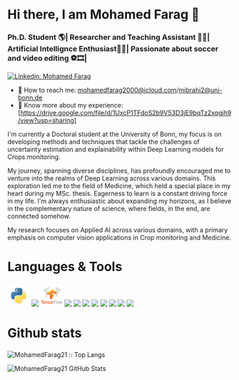 # Hi there, I am Mohamed Farag 👋
### Ph.D. Student 🌎| Researcher and Teaching Assistant 👨‍🏫| Artificial Intellignce Enthusiast👨‍💻| Passionate about soccer and video editing ⚽🎞|

[![Linkedin: Mohamed Farag](https://img.shields.io/badge/-MohamedFarag-blue?style=flat-square&logo=Linkedin&logoColor=white&link=https://www.linkedin.com/in/mohamed-farag-67a40119a/)](https://www.linkedin.com/in/mohamed-farag-67a40119a/)
 
 - 📧 How to reach me: mohamedfarag2000@icloud.com/mibrahi2@uni-bonn.de
 - 📄 Know more about my experience: [https://drive.google.com/file/d/1UxcP1TFdoS2b9V53D3jE9bqTz2xqgjh9/view?usp=sharing]


I'm currently a Doctoral student at the University of Bonn, my focus is on developing methods and techniques that tackle the challenges of uncertainty estimation and explainability within Deep Learning models for Crops monitoring.

My journey, spanning diverse disciplines, has profoundly encouraged me to venture into the realms of Deep Learning across various domains. This exploration led me to the field of Medicine, which held a special place in my heart during my MSc. thesis. Eagerness to learn is a constant driving force in my life. I'm always enthusiastic about expanding my horizons, as I believe in the complementary nature of science, where fields, in the end, are connected somehow.

My research focuses on Applied AI across various domains, with a primary emphasis on computer vision applications in Crop monitoring and Medicine.


<!--
**MohamedFarag21/MohamedFarag21** is a ✨ _special_ ✨ repository because its `README.md` (this file) appears on your GitHub profile.

Here are some ideas to get you started:

- 🔭 I’m currently working on my Msc.
- 🌱 I’m currently learning NLP with python, Datascience and Pytorch.
- 👯 I’m looking to collaborate on ML\DL\DS Projects
- 🤔 I’m looking for help with....
- 💬 Ask me about Machine learning\ Deep Learning\ Data Science
- 📫 How to reach me: ..
- 😄 Pronouns: ...
- ⚡ Fun fact: ...
-->

# Languages & Tools
###

 <code><img height="50" src="https://raw.githubusercontent.com/github/explore/80688e429a7d4ef2fca1e82350fe8e3517d3494d/topics/python/python.png"></code>
 <code><img height="50" src="https://pytorch.org/assets/images/pytorch-logo.png"></code>
 <code><img height="50" src="https://raw.githubusercontent.com/github/explore/80688e429a7d4ef2fca1e82350fe8e3517d3494d/topics/tensorflow/tensorflow.png"></code>
 <code><img height="50" src="https://external-preview.redd.it/SY5mlH8w2EFU-zp2P-nj8bvj7Cx1rgEGcDMmr2gawgU.jpg?auto=webp&s=a89328145b79c8fbed55ee28f9d7b295e1d22d2e"></code>
 <code><img height="50" src="https://upload.wikimedia.org/wikipedia/commons/thumb/0/05/Scikit_learn_logo_small.svg/1920px-Scikit_learn_logo_small.svg.png"></code>
 <code><img height="50" src="https://upload.wikimedia.org/wikipedia/commons/thumb/e/ed/Pandas_logo.svg/1920px-Pandas_logo.svg.png"></code>
 <code><img height="50" src="https://www.vhv.rs/dpng/d/443-4432479_python-logo-png-transparent-png.png"></code>
 <code><img height="50" src="https://www.caiodonalisio.com/static/blog/posts/cadernos/matplotlib/cover.png"></code>
 <code><img height="50" src="https://user-images.githubusercontent.com/315810/92255284-156f1180-eea0-11ea-9d2d-be8262670e8c.png"></code>
 <code><img height="50" src="https://www.ltu.edu/cm/attach/bd6b14d8-782f-4c37-af92-9efff393b996/Matlab-Logo.png"></code>
 <code><img height="50" src="https://www.logo.wine/a/logo/Adobe_Premiere_Pro/Adobe_Premiere_Pro-Logo.wine.svg"></code>
<!--  <code><img height="50" src=""></code>
 <code><img height="50" src=""></code> -->






# Github stats
###

<!-- <a href="https://github.com/MohamedFarag21">
  <img src="https://github-readme-stats.vercel.app/api/top-langs/?username=MohamedFarag21&theme=radical&hide=glsl,python," />
</a> -->

<p><img src="https://github-readme-stats.vercel.app/api/top-langs/?username=MohamedFarag21&langs_count=10&theme=tokyonight&layout=compact" alt="MohamedFarag21 :: Top Langs" /></p>

![MohamedFarag21 GitHub Stats](https://github-readme-stats.vercel.app/api?username=mohamedfarag21&show_icons=true)

